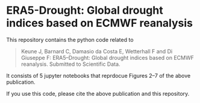 # ERA5-Drought: Global drought indices based on ECMWF reanalysis

This repository contains the python code related to

> Keune J, Barnard C, Damasio da Costa E, Wetterhall F and Di Giuseppe F: ERA5–Drought: Global drought indices based on ECMWF reanalysis. Submitted to Scientific Data.

It consists of 5 jupyter notebooks that reprdocue Figures 2–7 of the above publication. 

If you use this code, please cite the above publication and this repository. 
